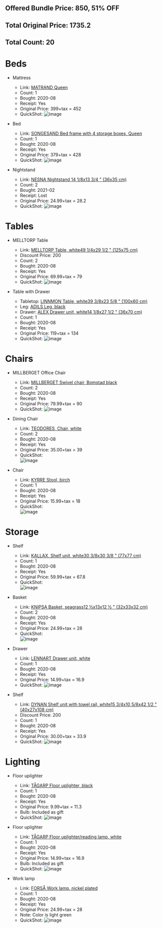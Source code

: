 ## Offered Bundle Price: 850, 51% OFF
## Total Original Price: 1735.2
## Total Count: 20

# Beds

- Mattress
  - Link: [MATRAND Queen](https://www.ikea.com/ca/en/p/matrand-memory-foam-mattress-firm-white-90272402/)
  - Count: 1
  - Bought: 2020-08
  - Receipt: Yes
  - Original Price: 399+tax = 452
  - QuickShot:
    ![image](https://user-images.githubusercontent.com/13230138/122647766-cf640100-d0f3-11eb-868d-bb76655441e5.png)
    
- Bed
  - Link: [SONGESAND Bed frame with 4 storage boxes, Queen](https://www.ikea.com/ca/en/p/songesand-bed-frame-with-4-storage-boxes-brown-luroey-s89241195/)
  - Count: 1
  - Bought: 2020-08
  - Receipt: Yes
  - Original Price: 379+tax = 428
  - QuickShot: 
    ![image](https://user-images.githubusercontent.com/13230138/122647903-96785c00-d0f4-11eb-9d69-0815483fa7b0.png)
    
- Nightstand
  - Link: [NESNA Nightstand 14 1/8x13 3/4 " (36x35 cm)](https://www.ikea.com/ca/en/p/nesna-nightstand-70215525/)
  - Count: 2
  - Bought: 2021-02
  - Receipt: Lost
  - Original Price: 24.99+tax = 28.2
  - QuickShot: 
    ![image](https://user-images.githubusercontent.com/13230138/122648377-0b4c9580-d0f7-11eb-8fed-7cfb61c271e1.png)

    
# Tables
- MELLTORP Table
  - Link: [MELLTORP Table, white49 1/4x29 1/2 " (125x75 cm)](https://www.ikea.com/ca/en/p/melltorp-table-white-s19011777/)
  - Discount Price: 200
  - Count: 2
  - Bought: 2020-08
  - Receipt: Yes
  - Original Price: 69.99+tax = 79
  - QuickShot:
    ![image](https://user-images.githubusercontent.com/13230138/122647985-00910100-d0f5-11eb-820f-b5f6d84ceac1.png)
    
    
- Table with Drawer
  - Tabletop: [LINNMON Table, white39 3/8x23 5/8 " (100x60 cm)](https://www.ikea.com/ca/en/p/melltorp-table-white-s19011777/)
  - Leg: [ADILS
Leg, black](https://www.ikea.com/ca/en/p/adils-leg-black-70217973/)
  - Drawer: [ALEX
Drawer unit, white14 1/8x27 1/2 " (36x70 cm)](https://www.ikea.com/ca/en/p/alex-drawer-unit-white-00473546/)
  - Count: 1
  - Bought: 2020-08
  - Receipt: Yes
  - Original Price: 119+tax = 134
  - QuickShot:
    ![image](https://user-images.githubusercontent.com/13230138/122648251-6762ea00-d0f6-11eb-9066-bcb8947d3cb8.png)
   
# Chairs

- MILLBERGET Office Chair
  - Link: [MILLBERGET Swivel chair, Bomstad black](https://www.ikea.com/ca/en/p/millberget-swivel-chair-bomstad-black-40331705/)
  - Count: 2
  - Bought: 2020-08
  - Receipt: Yes
  - Original Price: 79.99+tax = 90
  - QuickShot:
    ![image](https://user-images.githubusercontent.com/13230138/122648296-a6913b00-d0f6-11eb-98ce-119cfd4886f6.png)
    
- Dining Chair
  - Link: [TEODORES, Chair, white](https://www.ikea.com/ca/en/p/teodores-chair-white-30486156/)
  - Count: 2
  - Bought: 2020-08
  - Receipt: Yes
  - Original Price: 35.00+tax = 39
  - QuickShot:    
    ![image](https://user-images.githubusercontent.com/13230138/122648425-3fc05180-d0f7-11eb-9835-5d29ffec9395.png)
    
- Chair
  - Link: [KYRRE Stool, birch](https://www.ikea.com/ca/en/p/kyrre-stool-birch-60416925/)
  - Count: 1
  - Bought: 2020-08
  - Receipt: Yes
  - Original Price: 15.99+tax = 18
  - QuickShot:        
    ![image](https://user-images.githubusercontent.com/13230138/122648469-70a08680-d0f7-11eb-933d-1a436faba692.png)
    
# Storage 

- Shelf
  - Link: [KALLAX, Shelf unit, white30 3/8x30 3/8 " (77x77 cm)](https://www.ikea.com/ca/en/p/kallax-shelf-unit-white-20275814/)
  - Count: 1
  - Bought: 2020-08
  - Receipt: Yes
  - Original Price: 59.99+tax = 67.8
  - QuickShot:            
    ![image](https://user-images.githubusercontent.com/13230138/122648549-c83ef200-d0f7-11eb-8c4f-75a279509654.png)

- Basket
  - Link: [KNIPSA Basket, seagrass12 ½x13x12 ½ " (32x33x32 cm)](https://www.ikea.com/ca/en/p/knipsa-basket-seagrass-20110540/)
  - Count: 2
  - Bought: 2020-08
  - Receipt: Yes
  - Original Price: 24.99+tax = 28
  - QuickShot:            
    ![image](https://user-images.githubusercontent.com/13230138/122648671-32f02d80-d0f8-11eb-8890-76d7d07e271d.png)
    
- Drawer
  - Link: [LENNART Drawer unit, white](https://www.ikea.com/ca/en/p/lennart-drawer-unit-white-30326177/)
  - Count: 1
  - Bought: 2020-08
  - Receipt: Yes
  - Original Price: 14.99+tax = 16.9
  - QuickShot: 
    ![image](https://user-images.githubusercontent.com/13230138/122648716-65018f80-d0f8-11eb-95d9-94d8b5e834f1.png)
    
- Shelf
  - Link: [DYNAN Shelf unit with towel rail, white15 3/4x10 5/8x42 1/2 " (40x27x108 cm)](https://www.ikea.com/ca/en/p/dynan-shelf-unit-with-towel-rail-white-00318169/)
  - Discount Price: 200
  - Count: 1
  - Bought: 2020-08
  - Receipt: Yes
  - Original Price: 30.00+tax = 33.9
  - QuickShot: 
    ![image](https://user-images.githubusercontent.com/13230138/122648762-94b09780-d0f8-11eb-9cd0-15061425a117.png)
    
# Lighting

- Floor uplighter
  - Link: [TÅGARP Floor uplighter, black](https://www.ikea.com/ca/en/p/tagarp-floor-uplighter-black-white-60464049/)
  - Count: 1
  - Bought: 2020-08
  - Receipt: Yes
  - Original Price: 9.99+tax = 11.3
  - Bulb: Included as gift
  - QuickShot: 
    ![image](https://user-images.githubusercontent.com/13230138/122648826-e6f1b880-d0f8-11eb-8415-040f4322e227.png)
    
- Floor uplighter
  - Link: [TÅGARP Floor uplighter/reading lamp, white](https://www.ikea.com/ca/en/p/tagarp-floor-uplighter-reading-lamp-black-white-70486395/)
  - Count: 1
  - Bought: 2020-08
  - Receipt: Yes
  - Original Price: 14.99+tax = 16.9
  - Bulb: Included as gift
  - QuickShot: 
    ![image](https://user-images.githubusercontent.com/13230138/122648876-1accde00-d0f9-11eb-9c4d-3c90c8e840d4.png)
    
- Work lamp
  - Link: [FORSÅ Work lamp, nickel plated](https://www.ikea.com/ca/en/p/forsa-work-lamp-nickel-plated-60146764/)
  - Count: 1
  - Bought: 2020-08
  - Receipt: Yes
  - Original Price: 24.99+tax = 28
  - Note: Color is light green
  - QuickShot: 
    ![image](https://user-images.githubusercontent.com/13230138/122649152-8c595c00-d0fa-11eb-826c-fc426e37ce20.png)
      

